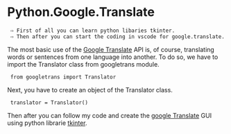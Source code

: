 # Python.Google.Translate

     ⇨ First of all you can learn python libaries tkinter.
     ⇨ Then after you can start the coding in vscode for google.translate.
     
The most basic use of the [Google Translate](https://pypi.org/project/googletrans/) API is, of course, translating words or sentences from one language into another. To do so, we have to import the Translator class from googletrans module.
     
     from googletrans import Translator

Next, you have to create an object of the Translator class.
     
     translator = Translator()
     
Then after you can follow my code and create the [google Translate](https://pypi.org/project/googletrans/) GUI using python librarie [tkinter](https://docs.python.org/3/library/tkinter.html).

